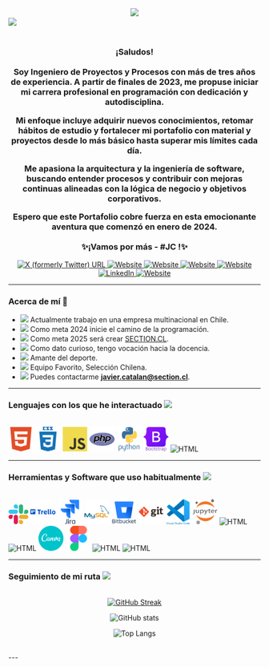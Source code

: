 
<div id="header" align="center">
  <img src="https://www.digitaladlectio.com/wp-content/uploads/2020/04/New-PNC-Animated-Banners.gif" width="1000" />
  </div>
    <!-- Typing SVG by DenverCoder1 - https://github.com/DenverCoder1/readme-typing-svg -->
  <a href="https://github.com/JavierCatalanP/readme-typing-svg">
    <img src="https://readme-typing-svg.demolab.com/?lines=Iniciando%20el%20camino%20del%20desarrollador%20;Experiencia%20en%20Ingeneria%20de%20Software%20y%20mejoras%20continuas;Soy%20Javier%20Catalán,%20tengo20%3720%años%20&font=Fira%20Code&center=true&width=440&height=45&color=238636&vCenter=true&pause=1000&size=22" /></a>
</p>
 
  <h1 align="center" Hola 👋, Soy Javier Catalán, ¡Un gusto!</h1>
  <h3 align="center">¡Saludos! <br/><br/>
Soy Ingeniero de Proyectos y Procesos con más de tres años de experiencia. A partir de finales de 2023, me propuse iniciar mi carrera profesional en programación con dedicación y autodisciplina.

Mi enfoque incluye adquirir nuevos conocimientos, retomar hábitos de estudio y fortalecer mi portafolio con material y proyectos desde lo más básico hasta superar mis límites cada día.

Me apasiona la arquitectura y la ingeniería de software, buscando entender procesos y contribuir con mejoras continuas alineadas con la lógica de negocio y objetivos corporativos.

Espero que este Portafolio cobre fuerza en esta emocionante aventura que comenzó en enero de 2024. <br/><br/>
✨¡Vamos por más - #JC !✨
<br/>
  </h3>
<div id="badges" align="center">
  <a href="https://twitter.com/Jc_Javier_c">
  <img alt="X (formerly Twitter) URL" src="https://img.shields.io/twitter/url?url=https%3A%2F%2Ftwitter.com%2FJc_Javier_c">
  </a>

  <a href="https://www.twitch.tv/javiercatalanp">
 <img alt="Website" src="https://img.shields.io/website?url=https%3A%2F%2Fdiscord.com%2Fchannels%2F1196281298101211226%2F1196281298680021233&up_message=Twitch&up_color=yellow&down_message=Twitch&down_color=blue&logo=Twitch&logoColor=Twitch&label=%23JC&labelColor=Twitch&color=purple">
  </a>

   <a href="https://discord.com/channels/1196281298101211226/1196281298680021233">
  <img alt="Website" src="https://img.shields.io/website?url=https%3A%2F%2Fdiscord.com%2Fchannels%2F1196281298101211226%2F1196281298680021233&up_message=Discord&up_color=purple&down_message=Discord&down_color=blue&logo=Discord&logoColor=Discord&label=%23JC&labelColor=Discord&color=blue">
      </a>

  <a href="https://replit.com/@JavierCatalan">
 <img alt="Website" src="https://img.shields.io/website?url=https%3A%2F%2Fwww.linkedin.com%2Fin%2Fjavier-ignacio-catalan-penaloza-21371255%2F%3ForiginalSubdomain%3Dcl&up_message=%23JC&up_color=blue&down_message=Replit&down_color=orange&logo=replit&logoColor=replit&label=%23JC">
    </a>
   <a href="https://wa.me/968356005">
   <img alt="Website" src="https://img.shields.io/website?url=https%3A%2F%2Fwww.linkedin.com%2Fin%2Fjavier-ignacio-catalan-penaloza-21371255%2F%3ForiginalSubdomain%3Dcl&up_message=%23JC&up_color=blue&down_message=WhatsApp&down_color=green&logo=WhatsApp&logoColor=WhatsApp&label=%23JC">
    </a>

  <a href="https://www.linkedin.com/in/javier-ignacio-catalan-penaloza-21371255/?originalSubdomain=cl">
    <img alt="LinkedIn" src="https://img.shields.io/website?url=https%3A%2F%2Fwww.linkedin.com%2Fin%2Fjavier-ignacio-catalan-penaloza-21371255%2F%3ForiginalSubdomain%3Dcl&up_message=%23JC&up_color=blue&down_message=LinkedIn&down_color=blue&logo=LinkedIn&logoColor=LinkedIn&label=%23JC">
     </a>

 <a href="https://www.instagram.com/flash.jcatalan/">
    <img alt="Website" src="https://img.shields.io/website?url=https%3A%2F%2Fdiscord.com%2Fchannels%2F1196281298101211226%2F1196281298680021233&up_message=Instagram&up_color=yellow&down_message=Instagram&down_color=blue&logo=instagram&logoColor=TWITTER&label=%23JC&labelColor=Instagram&color=pink">
     </a>
</div>

---
### Acerca de mí 👋
- <img src="https://github.com/JavierCatalanP/JavierCatalanP/assets/137312245/4f6252ec-ce5e-474a-85c5-5823c0fa0174" width="20" />   Actualmente trabajo en una empresa multinacional en Chile.
- <img src="https://github.com/JavierCatalanP/JavierCatalanP/assets/137312245/a8bff475-d3a6-4ea5-870c-91df6b2636e5" width="20" />   Como meta 2024 inicie el camino de la programación.
- <img src="https://github.com/JavierCatalanP/JavierCatalanP/assets/137312245/ab94447c-27a1-4967-82c0-d57010ea9afc" width="20" />   Como meta 2025  será crear [SECTION.CL](https://section.cl/).
- <img src="https://github.com/JavierCatalanP/JavierCatalanP/assets/137312245/e8226e5c-8e1e-426d-8181-e865d5520a3c" width="20" />   Como dato curioso, tengo vocación hacia la docencia.
- <img src="https://github.com/JavierCatalanP/JavierCatalanP/assets/137312245/42fb4ac0-3f1d-49ed-abaa-6baf08e4860e" width="20" />   Amante del deporte.
- <img src="https://github.com/JavierCatalanP/JavierCatalanP/assets/137312245/7d4164a3-3ded-4c2c-bff4-b5260f374567" width="20" />   Equipo Favorito, Selección Chilena.
- <img src="https://github.com/JavierCatalanP/JavierCatalanP/assets/137312245/fe498228-3f5c-4323-82f7-bd7be883976a" width="20" />   Puedes contactarme **javier.catalan@section.cl**.
---
<div align="left">
<h3> Lenguajes con los que he interactuado  <img src="https://github.com/JavierCatalanP/JavierCatalanP/assets/137312245/5b7fe9cf-d7fe-4404-a368-6b57858f6669" width="20"/> </h3>
</br>
<img src="https://github.com/devicons/devicon/blob/master/icons/html5/html5-plain.svg" title="HTML5" alt="HTML" width="50" height="50"/&nbsp;/>
<img src="https://github.com/devicons/devicon/blob/master/icons/css3/css3-plain-wordmark.svg" title="CCS" alt="CCS3" width="50" height="50"/&nbsp;/>
<img src="https://github.com/devicons/devicon/blob/master/icons/javascript/javascript-original.svg" title="JS" alt="JS" width="50" height="50"/&nbsp;/>
<img src="https://github.com/devicons/devicon/blob/master/icons/php/php-original.svg" title="HTML5" alt="HTML" width="50" height="50"/&nbsp;/>
<img src="https://github.com/devicons/devicon/blob/master/icons/python/python-original-wordmark.svg" title="HTML5" alt="HTML" width="50" height="50"/&nbsp;/>
<img src="https://github.com/devicons/devicon/blob/master/icons/bootstrap/bootstrap-original-wordmark.svg" title="HTML5" alt="HTML" width="50" height="50"/&nbsp;/>
<img src="https://github.com/JavierCatalanP/JavierCatalanP/assets/137312245/460319ff-adcb-4cf7-903d-5aa45ad6fd78" title="HTML5" alt="HTML" width="50" height="50"/&nbsp;/>

---

<h3> Herramientas y Software que uso habitualmente <img src="https://github.com/JavierCatalanP/JavierCatalanP/assets/137312245/01054260-105f-4a9c-9262-3a65663099a5" width="20"/> </h3>
</br>
<img src="https://github.com/devicons/devicon/blob/master/icons/slack/slack-original.svg" title="HTML5" alt="HTML" width="40" height="40"/&nbsp;/>
<img src="https://github.com/devicons/devicon/blob/master/icons/trello/trello-plain-wordmark.svg" title="HTML5" alt="HTML" width="50" height="50"/&nbsp;/>
<img src="https://github.com/devicons/devicon/blob/master/icons/jira/jira-original-wordmark.svg" title="HTML5" alt="HTML" width="50" height="50"/&nbsp;/>
<img src="https://github.com/devicons/devicon/blob/master/icons/mysql/mysql-original-wordmark.svg" title="HTML5" alt="HTML" width="50" height="50"/&nbsp;/>
<img src="https://github.com/devicons/devicon/blob/master/icons/bitbucket/bitbucket-original-wordmark.svg" title="HTML5" alt="HTML" width="50" height="50"/&nbsp;/>
<img src="https://github.com/devicons/devicon/blob/master/icons/git/git-original-wordmark.svg" title="HTML5" alt="HTML" width="50" height="50"/&nbsp;/>
<img src="https://github.com/devicons/devicon/blob/master/icons/vscode/vscode-original-wordmark.svg" title="HTML5" alt="HTML" width="50" height="50"/&nbsp;/>
<img src="https://github.com/devicons/devicon/blob/master/icons/jupyter/jupyter-original-wordmark.svg" title="HTML5" alt="HTML" width="50" height="50"/&nbsp;/>
<img src="https://bpm-expo.com/wp-content/uploads/2021/05/logo-vertical.png" title="HTML5" alt="HTML" width="50" height="50"/&nbsp;/>
<img src="https://trialsolution.co/wp-content/uploads/2021/01/StarUML-Crack-150x150.png" title="HTML5" alt="HTML" width="50" height="50"/&nbsp;/>
<img src="https://github.com/devicons/devicon/blob/master/icons/canva/canva-original.svg" title="HTML5" alt="HTML" width="50" height="50"/&nbsp;/>
<img src="https://github.com/devicons/devicon/blob/master/icons/figma/figma-original.svg" title="HTML5" alt="HTML" width="50" height="50"/&nbsp;/>
<img src="https://logohistory.net/wp-content/uploads/2023/05/Power-BI-Logo-2013.png" title="HTML5" alt="HTML" width="50" height="50"/&nbsp;/>
<img src="https://seeklogo.com/images/G/google-looker-logo-B27BD25E4E-seeklogo.com.png" title="HTML5" alt="HTML" width="50" height="50"/&nbsp;/>

---
<h3> Seguimiento de mi ruta <img src="https://github.com/JavierCatalanP/JavierCatalanP/assets/137312245/cc4488d6-98ce-46fd-9f29-2e42397fb7a8" width="20"/> </h3>
</br>
<div align="center">
<a href="https://git.io/streak-stats"><img src="https://github-readme-streak-stats.herokuapp.com?user=JavierCatalanP&theme=merko&locale=es&date_format=j%20M%5B%20Y%5D&mode=weekly" alt="GitHub Streak" /></a>

![GitHub stats](https://github-readme-stats.vercel.app/api?username=JavierCatalanP&show_icons=true&theme=radical)
</br>

![Top Langs](https://github-readme-stats.vercel.app/api/top-langs/?username=JavierCatalanP&layout=compact)
</br>

</div> 
</br>
 ---

